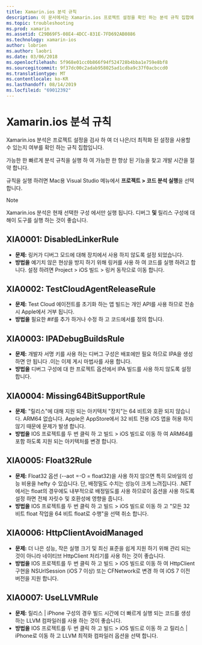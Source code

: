 ```yaml
---
title: Xamarin.ios 분석 규칙
description: 이 문서에서는 Xamarin.ios 프로젝트 설정을 확인 하는 분석 규칙 집합에 대해 설명 합니다 .이를 통해 더 이상 최적화 된 설정을 사용할 수 있는지 여부를 확인할 수 있습니다.
ms.topic: troubleshooting
ms.prod: xamarin
ms.assetid: C29B69F5-08E4-4DCC-831E-7FD692AB0886
ms.technology: xamarin-ios
author: lobrien
ms.author: laobri
ms.date: 03/06/2018
ms.openlocfilehash: 5f968e01cc0b866f94f524728b4bba1e759e8bf8
ms.sourcegitcommit: 9f37dc00c2adab958025ad1cdba9c37f0acbccd0
ms.translationtype: MT
ms.contentlocale: ko-KR
ms.lasthandoff: 08/14/2019
ms.locfileid: "69012392"
---
```

# <a name="xamarinios-analysis-rules"></a>Xamarin.ios 분석 규칙

Xamarin.ios 분석은 프로젝트 설정을 검사 하 여 더 나은/더 최적화 된 설정을 사용할 수 있는지 여부를 확인 하는 규칙 집합입니다.

가능한 한 빠르게 분석 규칙을 실행 하 여 가능한 한 향상 된 기능을 찾고 개발 시간을 절약 합니다.

규칙을 실행 하려면 Mac용 Visual Studio 메뉴에서 **프로젝트 > 코드 분석 실행**을 선택 합니다.

> [!NOTE]
> Xamarin.ios 분석은 현재 선택한 구성 에서만 실행 됩니다. 디버그 **및** 릴리스 구성에 대해이 도구를 실행 하는 것이 좋습니다.

<a name="XIA0001" />

## <a name="xia0001-disabledlinkerrule"></a>XIA0001: DisabledLinkerRule

- **문제:** 링커가 디버그 모드에 대해 장치에서 사용 하지 않도록 설정 되었습니다.
- **방법을** 예기치 않은 현상을 방지 하기 위해 링커를 사용 하 여 코드를 실행 하려고 합니다.
설정 하려면 Project > iOS 빌드 > 링커 동작으로 이동 합니다.

<a name="XIA0002" />

## <a name="xia0002-testcloudagentreleaserule"></a>XIA0002: TestCloudAgentReleaseRule

- **문제:** Test Cloud 에이전트를 초기화 하는 앱 빌드는 개인 API를 사용 하므로 전송 시 Apple에서 거부 됩니다.
- **방법을** 필요한 #if를 추가 하거나 수정 하 고 코드에서를 정의 합니다.

<a name="XIA0003" />

## <a name="xia0003-ipadebugbuildsrule"></a>XIA0003: IPADebugBuildsRule

- **문제:** 개발자 서명 키를 사용 하는 디버그 구성은 배포에만 필요 하므로 IPA을 생성 하면 안 됩니다 .이는 이제 게시 마법사를 사용 합니다.
- **방법을** 디버그 구성에 대 한 프로젝트 옵션에서 IPA 빌드를 사용 하지 않도록 설정 합니다.

<a name="XIA0004" />

## <a name="xia0004-missing64bitsupportrule"></a>XIA0004: Missing64BitSupportRule

- **문제:** "릴리스"에 대해 지원 되는 아키텍처 "장치"는 64 비트와 호환 되지 않습니다. ARM64 없습니다. Apple은 AppStore에서 32 비트 전용 iOS 앱을 허용 하지 않기 때문에 문제가 발생 합니다.
- **방법을** IOS 프로젝트를 두 번 클릭 하 고 빌드 > iOS 빌드로 이동 하 여 ARM64를 포함 하도록 지원 되는 아키텍처를 변경 합니다.

<a name="XIA0005" />

## <a name="xia0005-float32rule"></a>XIA0005: Float32Rule

- **문제:** Float32 옵션 (--aot =-O = float32)을 사용 하지 않으면 특히 모바일의 성능 비용을 hefty 수 있습니다. 단, 배정밀도 수치는 성능이 크게 느려집니다. .NET에서는 float의 경우에도 내부적으로 배정밀도를 사용 하므로이 옵션을 사용 하도록 설정 하면 전체 자릿수 및 호환성에 영향을 줍니다.
- **방법을** IOS 프로젝트를 두 번 클릭 하 고 빌드 > iOS 빌드로 이동 하 고 "모든 32 비트 float 작업을 64 비트 float로 수행"을 선택 취소 합니다.

<a name="XIA0006" />

## <a name="xia0006-httpclientavoidmanaged"></a>XIA0006: HttpClientAvoidManaged

- **문제:** 더 나은 성능, 작은 실행 크기 및 최신 표준을 쉽게 지원 하기 위해 관리 되는 것이 아니라 네이티브 HttpClient 처리기를 사용 하는 것이 좋습니다.
- **방법을** IOS 프로젝트를 두 번 클릭 하 고 빌드 > iOS 빌드로 이동 하 여 HttpClient 구현을 NSUrlSession (iOS 7 이상) 또는 CFNetwork로 변경 하 여 iOS 7 이전 버전을 지원 합니다.

<a name="XIA0007" />

## <a name="xia0007-usellvmrule"></a>XIA0007: UseLLVMRule

- **문제:** 릴리스 | iPhone 구성의 경우 빌드 시간에 더 빠르게 실행 되는 코드를 생성 하는 LLVM 컴파일러를 사용 하는 것이 좋습니다.
- **방법을** IOS 프로젝트를 두 번 클릭 하 고 빌드 > iOS 빌드로 이동 하 고 릴리스 | iPhone로 이동 하 고 LLVM 최적화 컴파일러 옵션을 선택 합니다.
